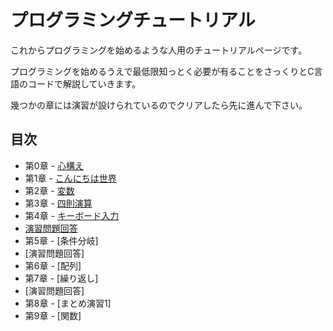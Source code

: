# プログラミングチュートリアル
これからプログラミングを始めるような人用のチュートリアルページです。

プログラミングを始めるうえで最低限知っとく必要が有ることをさっくりとC言語のコードで解説していきます。

幾つかの章には演習が設けられているのでクリアしたら先に進んで下さい。


## 目次
- 第0章 - [心構え](doc/00-ready.md)
- 第1章 - [こんにちは世界](doc/01-HelloWorld.md)
- 第2章 - [変数](doc/02-Value,md)
- 第3章 - [四則演算](doc/03-Math.md)
- 第4章 - [キーボード入力](doc/04-Input.dm)
 -  [演習問題回答](doc/04-Answer)
- 第5章 - [条件分岐]
 -  [演習問題回答]
- 第6章 - [配列]
- 第7章 - [繰り返し]
 -  [演習問題回答]
- 第8章 - [まとめ演習1]
- 第9章 - [関数]
